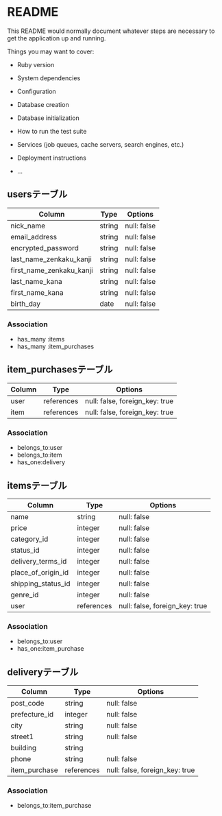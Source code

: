 # README

This README would normally document whatever steps are necessary to get the
application up and running.

Things you may want to cover:

* Ruby version

* System dependencies

* Configuration

* Database creation

* Database initialization

* How to run the test suite

* Services (job queues, cache servers, search engines, etc.)

* Deployment instructions

* ...


<!-- ここからfurima README書いてみました-->

## usersテーブル

| Column | Type       | Options                        |
| ------ | ---------- | ------------------------------ |
| nick_name  | string  | null: false |
| email_address  | string  | null: false |
| encrypted_password  | string  | null: false |
| last_name_zenkaku_kanji  | string  | null: false |
| first_name_zenkaku_kanji  | string  | null: false |
| last_name_kana   | string  | null: false |
| first_name_kana | string  | null: false |
| birth_day  | date  | null: false |

### Association
- has_many :items
- has_many :item_purchases

## item_purchasesテーブル
| Column | Type       | Options                        |
| ------ | ---------- | ------------------------------ |
| user   | references | null: false, foreign_key: true |
| item   | references | null: false, foreign_key: true |

### Association
- belongs_to:user
- belongs_to:item
- has_one:delivery

## itemsテーブル

| Column | Type       | Options                        |
| ------ | ---------- | ------------------------------ |
| name  | string | null: false |
| price  | integer | null: false |
| category_id| integer | null: false |
| status_id| integer | null: false |
| delivery_terms_id| integer | null: false |
| place_of_origin_id| integer | null: false |
| shipping_status_id| integer | null: false |
| genre_id  | integer | null: false |
| user  | references | null: false, foreign_key: true |


### Association
- belongs_to:user
- has_one:item_purchase


## deliveryテーブル

| Column | Type       | Options                        |
| ------ | ---------- | ------------------------------ |
| post_code  | string| null: false |
| prefecture_id  | integer | null: false |
| city  | string| null: false |
| street1 | string | null: false |
| building   | string |  |
| phone  | string | null: false |
| item_purchase  | references | null: false, foreign_key: true |

### Association
- belongs_to:item_purchase